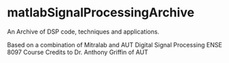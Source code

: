 # matlabSignalProcessingArchive
An Archive of DSP code, techniques and applications.

Based on a combination of Mitralab and AUT Digital Signal Processing  ENSE 8097 Course
Credits to Dr. Anthony Griffin of AUT
